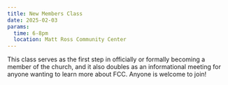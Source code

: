 ```yaml
---
title: New Members Class
date: 2025-02-03
params:
  time: 6-8pm
  location: Matt Ross Community Center
---
```


This class serves as the first step in officially or formally becoming a member of the church, and it also doubles as an informational meeting for anyone wanting to learn more about FCC. Anyone is welcome to join!
